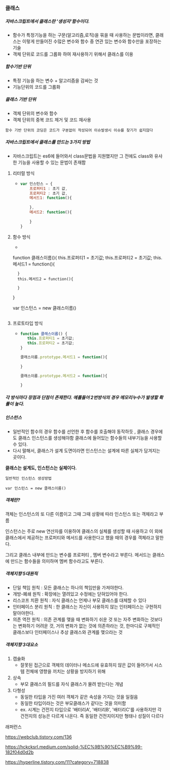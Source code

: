 ### 클래스



##### 자바스크립트에서 클래스란 '생성자'함수이다.

- 함수가 특정기능을 하는 구문(알고리즘,로직)을 묶을 때 사용하는 문법이라면, 클래스는 이렇게 만들어진 수많은 변수와 함수 중 연관 있는 변수와 함수만을 포장하는 기술
- 객체 단위로 코드를 그룹화 하여 재사용하기 위해서 클래스를 이용



##### 함수기반 단위

- 특정 기능을 하는 변수 + 알고리즘을 감싸는 것
- 기능단위의 코드를 그룹화

##### 클래스 기반 단위

- 객체 단위의 변수와 함수
- 객체 단위의 중복 코드 제거 및 코드 재사용



`함수 기반 단위의 코딩은 코드가 구분없이 작성되어 이슈발생시 이슈를 찾기가 쉽지않다`



##### 자바스크립트에서 클래스를 만드는 3가지 방법

- 자바스크립트는 es6에 들어와서 class문법을 지원했지만 그 전에도 class와 유사한 기능을 사용할 수 있는 문법이 존재함



1. 리터럴 방식

   - ```javascript
     var 인스턴스 = {
         프로퍼티1 : 초기 값,
         프로퍼티2 : 초기 값,
         메서드1: function(){
             
         },
         메서드2: function(){
             
         }
     }
     ```

2. 함수 방식

   -  ```javascript
     function 클래스이름(){
         this.프로퍼티1 = 초기값;
         this.프로퍼티2 = 초기값;
         this.메서드1 = function(){
             
         }
         this.메서드2 = function(){
             
         }
     }
     
     var 인스턴스 = new 클래스이름()
      ```

3. 프로토타입 방식

   - ```javascript
     function 클래스이름() {
     	this.프로퍼티1 = 초기값;
     	this.프로퍼티2 = 초기값;
     }
     
     클래스이름.prototype.메서드1 = function(){
         
     }
     
     클래스이름.prototype.메서드2 = function(){
         
     }
     ```



##### 각 방식마다 장점과 단점이 존재한다. 예를들어 2번방식의 경우 메모리누수가 발생할 확률이 높다.



##### 인스턴스

- 일반적인 함수의 경우 함수를 선언한 후 함수를 호출해야 동작하듯 , 클래스 경우에도 클래스 인스턴스를 생성해야함 클래스에 들어있는 함수들의 내부기능을 사용할 수 있다.
- 다시 말해서, 클래스가 설계 도면이라면 인스턴스는 설계에 따른 실체가 담겨지는 곳이다.



<b>클래스는 설계도, 인스턴스는 실체이다.</b>

`일반적인 인스턴스 생성방법`

`var 인스턴스 = new 클래스이름()`





##### 객체란?

객체는 인스턴스의 또 다른 이름이고 그때 그때 상황에 따라 인스턴스 또는 객체라고 부름

인스턴스는 주로 new 연산자를 이용하여 클래스의 실체를 생성할 때 사용하고 이 외에 클래스에서 제공하는 프로퍼티와 메서드를 사용한다고 했을 때의 경우를 객체라고 말한다.



그리고 클래스 내부에 만드는 변수를 프로퍼티 , 멤버 변수라고 부른다. 메서드는 클래스에 만드는 함수들을 의미하며 멤버 함수라고도 부른다.



##### 객체지향 5대원칙

- 단일 책임 원칙 : 모든 클래스는 하나의 책임만을 가져야한다.
- 개방-폐쇄 원칙 : 확장에는 열려있고 수정에는 닫혀있어야 한다.
- 리스코프 치환 원칙 : 자식 클래스는 언제나 부모 클래스를 대체할 수 있다
- 인터페이스 분리 원칙 : 한 클래스는 자신이 사용하지 않는 인터페이스는 구현하지 말아야한다.
- 의존 역전 원칙 : 의존 관계를 맺을 때 변화하기 쉬운 것 또는 자주 변화하는 것보다는 변화하기 어려운 것, 거의 변화가 없는 것에 의존하라는 것, 한마디로 구체적인 클래스보다 인터페이스나 추상 클래스와 관계를 맺으라는 것



##### 객체지향 3대요소

1. 캡슐화
   - 잘못된 접근으로 객체의 데이터나 메소드에 유효하지 않은 값이 들어가서 시스템 전체에 영향을 끼치는 상황을 방지하기 위해
2. 상속
   - 부모 클래스의 필드를 자식 클래스가 물려 받는다는 개념
3. 다형성
   - 동일한 타입을 가진 여러 객체가 같은 속성을 가지는 것을 일컬음
   - 동일한 타입이라는 것은 부모클래스가 같다는 것을 의미함
   - ex. 시계는 건전지 타입으로 '배터리A', '배터리B', '배터리C'를 사용하지만 각 건전지의 성능은 다르게 나온다. 즉 동일한 건전지이지만 형태나 성질이 다르다





래퍼런스

https://webclub.tistory.com/136

https://hckcksrl.medium.com/solid-%EC%9B%90%EC%B9%99-182f04d0d2b

https://hyperline.tistory.com/11?category=718838





